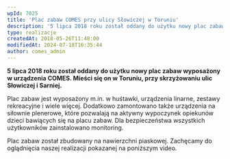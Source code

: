 ```yaml
---
wpId: 7025
title: 'Plac zabaw COMES przy ulicy Słowiczej w Toruniu'
description: '5 lipca 2018 roku został oddany do użytku nowy plac zabaw wyposażony w urządzenia COMES. Mieści się on w Toruniu, przy skrzyżowaniu ulic Słowiczej i Sarniej. Plac zabaw jest wyposażony m.in. w huśtawki, urządzenia linarne, zestawy rekreacyjne i wiele więcej. Dodatkowo zamontowano także urządzenia na siłownie plenerowe, które pozwalają na aktywny wypoczynek opiekunów dzieci bawiących ...'
type: realizacje
createdAt: 2018-05-26T11:48:00
modifiedAt: 2024-07-18T16:35:44
author: comes_admin
---
```



**5 lipca 2018 roku został oddany do użytku nowy plac zabaw wyposażony w urządzenia COMES. Mieści się on w Toruniu, przy skrzyżowaniu ulic Słowiczej i Sarniej.**

Plac zabaw jest wyposażony m.in. w huśtawki, urządzenia linarne, zestawy rekreacyjne i wiele więcej. Dodatkowo zamontowano także urządzenia na siłownie plenerowe, które pozwalają na aktywny wypoczynek opiekunów dzieci bawiących się na placu zabaw. Dla bezpieczeństwa wszystkich użytkowników zainstalowano monitoring.

Plac zabaw został zbudowany na nawierzchni piaskowej. Zachęcamy do oglądnięcia naszej realizacji pokazanej na poniższym video.